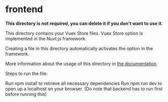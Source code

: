 # frontend

**This directory is not required, you can delete it if you don't want to use it.**

This directory contains your Vuex Store files.
Vuex Store option is implemented in the Nuxt.js framework.

Creating a file in this directory automatically activates the option in the framework.

More information about the usage of this directory in [the documentation](https://nuxtjs.org/guide/vuex-store).

Steps to run the file:

Run npm install to retrieve all necessary dependencies
Run npm run dev to open up a localhost on your browser. (Do note that backend has to run first before running this)
